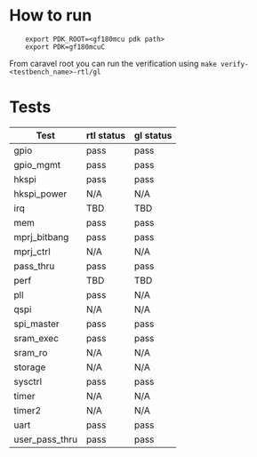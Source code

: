 How to run
==========

```
    export PDK_ROOT=<gf180mcu pdk path>
    export PDK=gf180mcuC
```

From caravel root you can run the verification using `make verify-<testbench_name>-rtl/gl`

Tests
=====

Test | rtl status | gl status
---- | ---------- | ---------
gpio | pass | pass
gpio_mgmt | pass | pass
hkspi | pass | pass
hkspi_power | N/A | N/A
irq | TBD | TBD
mem | pass | pass
mprj_bitbang | pass | pass
mprj_ctrl | N/A | N/A
pass_thru | pass | pass
perf | TBD | TBD
pll | pass | N/A
qspi | N/A | N/A
spi_master | pass | pass
sram_exec | pass | pass
sram_ro | N/A | N/A
storage | N/A | N/A
sysctrl | pass | pass
timer | N/A | N/A
timer2 | N/A | N/A
uart | pass | pass
user_pass_thru | pass | pass
